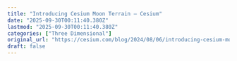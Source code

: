 ```yaml
---
title: "Introducing Cesium Moon Terrain – Cesium"
date: "2025-09-30T00:11:40.380Z"
lastmod: "2025-09-30T00:11:40.380Z"
categories: ["Three Dimensional"]
original_url: "https://cesium.com/blog/2024/08/06/introducing-cesium-moon-terrain/"
draft: false
---
```

